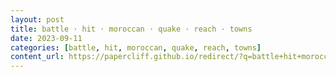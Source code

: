 ```yaml
---
layout: post
title: battle · hit · moroccan · quake · reach · towns
date: 2023-09-11
categories: [battle, hit, moroccan, quake, reach, towns]
content_url: https://papercliff.github.io/redirect/?q=battle+hit+moroccan+quake+reach+towns&tbs=cdr:1,cd_min:9/10/2023,cd_max:9/12/2023
---
```

